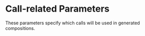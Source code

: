 # Call-related Parameters

These parameters specify which calls will be used in generated compositions.
